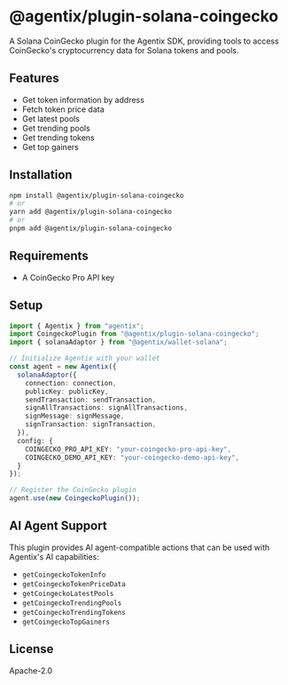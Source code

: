 # @agentix/plugin-solana-coingecko

A Solana CoinGecko plugin for the Agentix SDK, providing tools to access CoinGecko's cryptocurrency data for Solana tokens and pools.

## Features

- Get token information by address
- Fetch token price data
- Get latest pools
- Get trending pools
- Get trending tokens
- Get top gainers

## Installation

```bash
npm install @agentix/plugin-solana-coingecko
# or
yarn add @agentix/plugin-solana-coingecko
# or
pnpm add @agentix/plugin-solana-coingecko
```

## Requirements

- A CoinGecko Pro API key

## Setup

```typescript
import { Agentix } from "agentix";
import CoingeckoPlugin from "@agentix/plugin-solana-coingecko";
import { solanaAdaptor } from "@agentix/wallet-solana";

// Initialize Agentix with your wallet
const agent = new Agentix({
  solanaAdaptor({
    connection: connection,
    publicKey: publicKey,
    sendTransaction: sendTransaction,
    signAllTransactions: signAllTransactions,
    signMessage: signMessage,
    signTransaction: signTransaction,
  }),
  config: {
    COINGECKO_PRO_API_KEY: "your-coingecko-pro-api-key",
    COINGECKO_DEMO_API_KEY: "your-coingecko-demo-api-key",
  }
});

// Register the CoinGecko plugin
agent.use(new CoingeckoPlugin());
```

## AI Agent Support

This plugin provides AI agent-compatible actions that can be used with Agentix's AI capabilities:

- `getCoingeckoTokenInfo`
- `getCoingeckoTokenPriceData`
- `getCoingeckoLatestPools`
- `getCoingeckoTrendingPools`
- `getCoingeckoTrendingTokens`
- `getCoingeckoTopGainers`

## License

Apache-2.0 